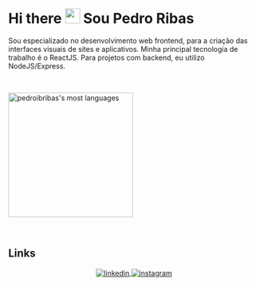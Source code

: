 <!-- COMENTÁRIO
Este é o modelo padrão do README com algumas ideias
**pedroibribas/pedroibribas** is a ✨ _special_ ✨ repository because its `README.md` (this file) appears on your GitHub profile.

Here are some ideas to get you started:

- 🔭 I’m currently working on ...
- 🌱 I’m currently learning ...
- 👯 I’m looking to collaborate on ...
- 🤔 I’m looking for help with ...
- 💬 Ask me about ...
- 📫 How to reach me: ...
- 😄 Pronouns: ...
- ⚡ Fun fact: ...
-->

<h1 align="left">Hi there <img src="https://raw.githubusercontent.com/kaueMarques/kaueMarques/master/hi.gif" width="30px"> Sou Pedro Ribas</h1>

Sou especializado no desenvolvimento web frontend, para a criação das interfaces visuais de sites e aplicativos. Minha principal tecnologia de trabalho é o ReactJS. Para projetos com backend, eu utilizo NodeJS/Express.

<br />


<!-- COMENTÁRIO
## &nbsp;Tecnologias principais

Estas são sugestões de tecnologias para copiar e colar
![JavaScript](https://img.shields.io/badge/-JavaScript-05122A?style=flat-square&logo=javascript)&nbsp;
![HTML](https://img.shields.io/badge/-HTML-05122A?style=flat-square&logo=HTML5)&nbsp;
![CSS](https://img.shields.io/badge/-CSS-05122A?style=flat-square&logo=CSS3&logoColor=1572B6)&nbsp;
![ReactJs](https://img.shields.io/badge/-ReactJS-05122A?style=flat-square&logo=react&logoColor=61dafb)&nbsp;
![Node.js](https://img.shields.io/badge/-Node.js-05122A?style=flat-square&logo=node.js)&nbsp;
![MongoDB](https://img.shields.io/badge/-MongoDB-05122A?style=flat-square&logo=mongodb)&nbsp;
![Bootstrap](https://img.shields.io/badge/-Bootstrap-05122A?style=flat&logo=bootstrap)&nbsp;
![Node.js](https://img.shields.io/badge/-Node.js-05122A?style=flat&logo=node.js)&nbsp;
![MongoDB](https://img.shields.io/badge/-MongoDB-05122A?style=flat&logo=mongodb)&nbsp;
![npm](https://img.shields.io/badge/-npm-05122A?style=flat&logo=npm&logoColor=1572B6)&nbsp;
![Git](https://img.shields.io/badge/-Git-05122A?style=flat&logo=git)&nbsp;
![GitHub](https://img.shields.io/badge/-GitHub-05122A?style=flat&logo=github)&nbsp;
![Heroku](https://img.shields.io/badge/-Heroku-05122A?style=flat&logo=heroku)&nbsp; 
![React](https://img.shields.io/badge/-React-05122A?style=flat&logo=react)&nbsp;
![TypeScript](https://img.shields.io/badge/-Typescript-05122A?style=flat&logo=typescript)&nbsp;
![yarn](https://img.shields.io/badge/-yarn-05122A?style=flat&logo=yarn)&nbsp;
![SQLite](https://img.shields.io/badge/-SQLite-05122A?style=flat&logo=sqlite)&nbsp;
-->

<img
  height="250em"
  src="https://github-readme-stats.vercel.app/api/top-langs/?username=pedroibribas&theme=radical"
  alt="pedroibribas's most languages"
/>

<br />

<!-- COMENTÁRIO
Esta é uma sugestão de título
## ⚙️ &nbsp;GitHub Analytics
<p align="center">
  <img height="200em" src="https://github-readme-stats.vercel.app/api?username=pedroibribas&show_icons=true&theme=radical" alt="pedroibribas's most languages"/>
  <img height="200em" src="https://github-readme-stats.vercel.app/api/top-langs/?username=pedroibribas&theme=radical" alt="pedroibribas's most languages"/>
</p>

<br/>

-->

## Links

<!-- COMENTÁRIO
Este é um modelo de links para copiar e colar
<p align="left" style="background:yellow">
  <a href="https://linkedin.com/in/pedroibribas/" target="_blank">
    <img align="center" src="https://img.shields.io/badge/-pedroibribas-blue?style=flat&logo=linkedin" alt="linkedin"/>
  </a>
  <a href="https://instagram.com/pedroivo.ribas/" target="_blank">
   <img align="center" src="https://img.shields.io/badge/-pedroibribas-%23E4405F?style=flat&logo=instagram&logoColor=white" alt="instagram"/>
  </a>
    <a href="https://www.pedroribasdev.com" target="_blank" />
    <img align="center" src="https://img.shields.io/badge/-Portfolio-blueviolet?style=for-the-badge" alt="portfolio"/>
  </a>
</p>
-->

<p align="center">
  <a href="https://linkedin.com/in/pedroibribas/" target="_blank">
    <img align="center" src="https://img.shields.io/badge/-LinkedIn-blue?style=for-the-badge" alt="linkedin"/>
  </a>
  <a href="https://instagram.com/pedroivo.ribas/" target="_blank">
   <img align="center" src="https://img.shields.io/badge/-Instagram-ff69b4?style=for-the-badge&logoColor=white" alt="instagram"/>
  </a>
</p>
